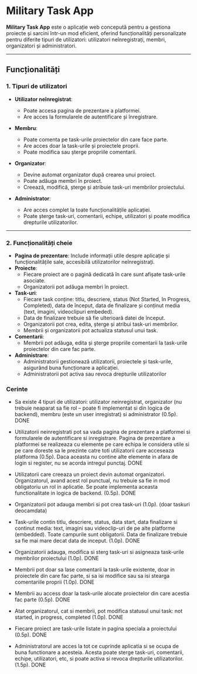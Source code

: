 # Military Task App

**Military Task App** este o aplicație web concepută pentru a gestiona proiecte și sarcini într-un mod eficient, oferind funcționalități personalizate pentru diferite tipuri de utilizatori: utilizatori neînregistrați, membri, organizatori și administratori.

---

## **Funcționalități**

### **1. Tipuri de utilizatori**
- **Utilizator neînregistrat**:
  - Poate accesa pagina de prezentare a platformei.
  - Are acces la formularele de autentificare și înregistrare.

- **Membru**:
  - Poate comenta pe task-urile proiectelor din care face parte.
  - Are acces doar la task-urile și proiectele proprii.
  - Poate modifica sau șterge propriile comentarii.

- **Organizator**:
  - Devine automat organizator după crearea unui proiect.
  - Poate adăuga membri în proiect.
  - Creează, modifică, șterge și atribuie task-uri membrilor proiectului.

- **Administrator**:
  - Are acces complet la toate funcționalitățile aplicației.
  - Poate șterge task-uri, comentarii, echipe, utilizatori și poate modifica drepturile utilizatorilor.

---

### **2. Funcționalități cheie**
- **Pagina de prezentare**: Include informații utile despre aplicație și funcționalitățile sale, accesibilă utilizatorilor neînregistrați.
- **Proiecte**:
  - Fiecare proiect are o pagină dedicată în care sunt afișate task-urile asociate.
  - Organizatorii pot adăuga membri în proiect.
- **Task-uri**:
  - Fiecare task conține: titlu, descriere, status (Not Started, In Progress, Completed), data de început, data de finalizare și conținut media (text, imagini, videoclipuri embeded).
  - Data de finalizare trebuie să fie ulterioară datei de început.
  - Organizatorii pot crea, edita, șterge și atribui task-uri membrilor.
  - Membrii și organizatorii pot actualiza statusul unui task.
- **Comentarii**:
  - Membrii pot adăuga, edita și șterge propriile comentarii la task-urile proiectelor din care fac parte.
- **Administrare**:
  - Administratorii gestionează utilizatorii, proiectele și task-urile, asigurând buna funcționare a aplicației.
  - Administratorii pot activa sau revoca drepturile utilizatorilor
    
### Cerinte

- Sa existe 4 tipuri de utilizatori: utilizator neinregistrat, organizator (nu
trebuie neaparat sa fie rol – poate fi implementat si din logica de backend),
membru (este un user inregistrat) si administrator (0.5p).  DONE

- Utilizatorii neinregistrati pot sa vada pagina de prezentare a platformei si
formularele de autentificare si inregistrare. Pagina de prezentare a platformei
se realizeaza cu elemente pe care echipa le considera utile si pe care doreste
sa le prezinte catre toti utilizatorii care acceseaza platforma (0.5p). Daca
aceasta nu contine alte elemente in afara de login si register, nu se acorda
intregul punctaj.  DONE 

- Utilizatorii care creeaza un proiect devin automat organizatori.
Organizatorul, avand acest rol punctual, nu trebuie sa fie in mod obligatoriu
un rol in aplicatie. Se poate implementa aceasta functionalitate in logica de
backend. (0.5p).  DONE

- Organizatorii pot adauga membri si pot crea task-uri (1.0p). (doar taskuri deocamdata)
  
- Task-urile contin titlu, descriere, status, data start, data finalizare si continut
media: text, imagini sau videoclip-uri de pe alte platforme (embedded).
Toate campurile sunt obligatorii. Data de finalizare trebuie sa fie mai mare
decat data de inceput. (1.0p).  DONE

- Organizatorii adauga, modifica si sterg task-uri si asigneaza task-urile
membrilor proiectului (1.0p).  DONE

- Membrii pot doar sa lase comentarii la task-urile existente, doar in proiectele
din care fac parte, si sa isi modifice sau sa isi stearga comentariile proprii
(1.0p).  DONE

- Membrii au access doar la task-urile alocate proiectelor din care acestia fac
parte (0.5p).  DONE

- Atat organizatorul, cat si membrii, pot modifica statusul unui task: not
started, in progress, completed (1.0p).  DONE

- Fiecare proiect are task-urile listate in pagina speciala a proiectului (0.5p).  DONE

- Administratorul are acces la tot ce cuprinde aplicatia si se ocupa de buna
functionare a acesteia. Acesta poate sterge task-uri, comentarii, echipe,
utilizatori, etc, si poate activa si revoca drepturile utilizatorilor. (1.5p).  DONE
